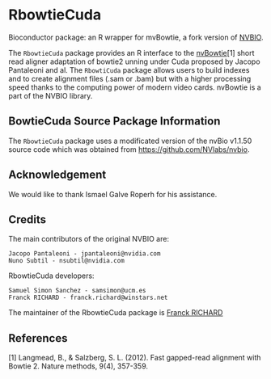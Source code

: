 # RbowtieCuda
Bioconductor package: an R wrapper for mvBowtie, a fork version of [NVBIO](https://nvlabs.github.io/nvbio). 

The `RbowtieCuda` package provides an R interface to the [nvBowtie](https://github.com/NVlabs/nvbio)[1] short read aligner adaptation of bowtie2 unning under Cuda proposed by Jacopo Pantaleoni and al. The `RbowtiCuda` package allows users to build indexes and to create alignment files (.sam or .bam) but with a higher processing speed thanks to the computing power of modern video cards. nvBowtie is a part of the NVBIO library.

## BowtieCuda Source Package Information

The `RbowtieCuda` package uses a modificated version of the nvBio v1.1.50 source code which was obtained from https://github.com/NVlabs/nvbio. 


## Acknowledgement

We would like to thank Ismael Galve Roperh for his assistance.


## Credits

The main contributors of the original NVBIO are:

    Jacopo Pantaleoni - jpantaleoni@nvidia.com
    Nuno Subtil - nsubtil@nvidia.com

RbowtieCuda developers:

    Samuel Simon Sanchez - samsimon@ucm.es
    Franck RICHARD - franck.richard@winstars.net

The maintainer of the RbowtieCuda package is [Franck RICHARD](mailto:franck.richard@winstars.net)


## References

[1] Langmead, B., & Salzberg, S. L. (2012). Fast gapped-read alignment with Bowtie 2. Nature methods, 9(4), 357-359.

